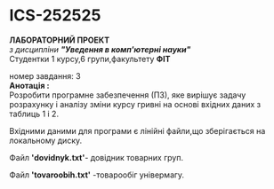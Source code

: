 # ICS-252525
**ЛАБОРАТОРНИЙ ПРОЕКТ**  
*з дисципліни* ***"Уведення в комп'ютерні науки"***  
Студентки 1 курсу,6 групи,факультету **ФІТ**


номер завдання: 3  
**Анотація :**  
Розробити програмне забезпечення (ПЗ), яке вирішує задачу розрахунку і аналізу зміни курсу гривні на
основі вхідних даних з таблиць 1 і 2.  

Вхідними даними для програми є лінійні файли,що зберігається на локальному диску.  

Файл **'dovidnyk.txt'**- довідник товарних груп.

Файл **'tovaroobih.txt'** -товарообіг універмагу. 
